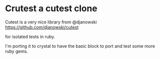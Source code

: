 # Crutest a cutest clone

Cutest is a very nice library from @djanowski https://github.com/djanowski/cutest

for isolated tests in ruby.

I'm porting it to crystal to have the basic block to port and test some more
ruby gems.
